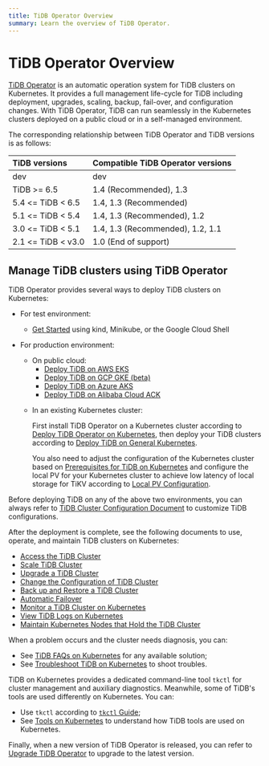 ```yaml
---
title: TiDB Operator Overview
summary: Learn the overview of TiDB Operator.
---
```


# TiDB Operator Overview

[TiDB Operator](https://github.com/pingcap/tidb-operator) is an automatic operation system for TiDB clusters on Kubernetes. It provides a full management life-cycle for TiDB including deployment, upgrades, scaling, backup, fail-over, and configuration changes. With TiDB Operator, TiDB can run seamlessly in the Kubernetes clusters deployed on a public cloud or in a self-managed environment.

The corresponding relationship between TiDB Operator and TiDB versions is as follows:

| TiDB versions | Compatible TiDB Operator versions |
|:---|:---|
| dev               | dev                 |
| TiDB >= 6.5       | 1.4 (Recommended), 1.3 |
| 5.4 <= TiDB < 6.5 | 1.4, 1.3 (Recommended)   |
| 5.1 <= TiDB < 5.4 | 1.4, 1.3 (Recommended), 1.2      |
| 3.0 <= TiDB < 5.1 | 1.4, 1.3 (Recommended), 1.2, 1.1 |
| 2.1 <= TiDB < v3.0| 1.0 (End of support)       |

## Manage TiDB clusters using TiDB Operator

TiDB Operator provides several ways to deploy TiDB clusters on Kubernetes:

+ For test environment:

    - [Get Started](get-started.md) using kind, Minikube, or the Google Cloud Shell

+ For production environment:

    + On public cloud:
        - [Deploy TiDB on AWS EKS](deploy-on-aws-eks.md)
        - [Deploy TiDB on GCP GKE (beta)](deploy-on-gcp-gke.md)
        - [Deploy TiDB on Azure AKS](deploy-on-azure-aks.md)
        - [Deploy TiDB on Alibaba Cloud ACK](deploy-on-alibaba-cloud.md)

    - In an existing Kubernetes cluster:

        First install TiDB Operator on a Kubernetes cluster according to [Deploy TiDB Operator on Kubernetes](deploy-tidb-operator.md), then deploy your TiDB clusters according to [Deploy TiDB on General Kubernetes](deploy-on-general-kubernetes.md).

        You also need to adjust the configuration of the Kubernetes cluster based on [Prerequisites for TiDB on Kubernetes](prerequisites.md) and configure the local PV for your Kubernetes cluster to achieve low latency of local storage for TiKV according to [Local PV Configuration](configure-storage-class.md#local-pv-configuration).

Before deploying TiDB on any of the above two environments, you can always refer to [TiDB Cluster Configuration Document](configure-a-tidb-cluster.md) to customize TiDB configurations.

After the deployment is complete, see the following documents to use, operate, and maintain TiDB clusters on Kubernetes:

+ [Access the TiDB Cluster](access-tidb.md)
+ [Scale TiDB Cluster](scale-a-tidb-cluster.md)
+ [Upgrade a TiDB Cluster](upgrade-a-tidb-cluster.md)
+ [Change the Configuration of TiDB Cluster](configure-a-tidb-cluster.md)
+ [Back up and Restore a TiDB Cluster](backup-restore-overview.md)
+ [Automatic Failover](use-auto-failover.md)
+ [Monitor a TiDB Cluster on Kubernetes](monitor-a-tidb-cluster.md)
+ [View TiDB Logs on Kubernetes](view-logs.md)
+ [Maintain Kubernetes Nodes that Hold the TiDB Cluster](maintain-a-kubernetes-node.md)

When a problem occurs and the cluster needs diagnosis, you can:

+ See [TiDB FAQs on Kubernetes](faq.md) for any available solution;
+ See [Troubleshoot TiDB on Kubernetes](tips.md) to shoot troubles.

TiDB on Kubernetes provides a dedicated command-line tool `tkctl` for cluster management and auxiliary diagnostics. Meanwhile, some of TiDB's tools are used differently on Kubernetes. You can:

+ Use `tkctl` according to [`tkctl` Guide](use-tkctl.md );
+ See [Tools on Kubernetes](tidb-toolkit.md) to understand how TiDB tools are used on Kubernetes.

Finally, when a new version of TiDB Operator is released, you can refer to [Upgrade TiDB Operator](upgrade-tidb-operator.md) to upgrade to the latest version.
